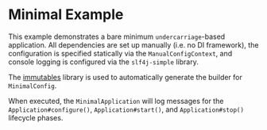 # Minimal Example

This example demonstrates a bare minimum `undercarriage`-based application. All dependencies are set up manually (i.e. no DI framework), the configuration is specified statically via the `ManualConfigContext`, and console logging is configured via the `slf4j-simple` library.

The [immutables](http://immutables.org) library is used to automatically generate the builder for `MinimalConfig`.

When executed, the `MinimalApplication` will log messages for the `Application#configure()`, `Application#start()`, and `Application#stop()` lifecycle phases.
